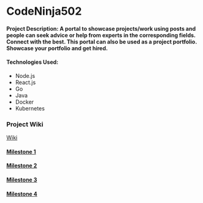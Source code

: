 # CodeNinja502


#### Project Description: A portal to showcase projects/work using posts and people can seek advice or help from experts in the corresponding fields. Connect with the best. This portal can also be used as a project portfolio. Showcase your portfolio and get hired.

#### Technologies Used:
* Node.js
* React.js
* Go
* Java
* Docker
* Kubernetes

### Project Wiki
[Wiki](https://github.com/airavata-courses/CodeNinja502/wiki)

#### [Milestone 1](https://github.com/airavata-courses/CodeNinja502/wiki/Assignment-1)

#### [Milestone 2](https://github.com/airavata-courses/CodeNinja502/wiki/Assignment-2)

#### [Milestone 3](https://github.com/airavata-courses/CodeNinja502/wiki/Assignment-3)

#### [Milestone 4](https://github.com/airavata-courses/CodeNinja502/wiki/Assignment-4)
